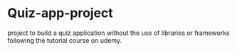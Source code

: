 # Quiz-app-project
project to build a quiz application without the use of libraries or frameworks following the tutorial course on udemy.
